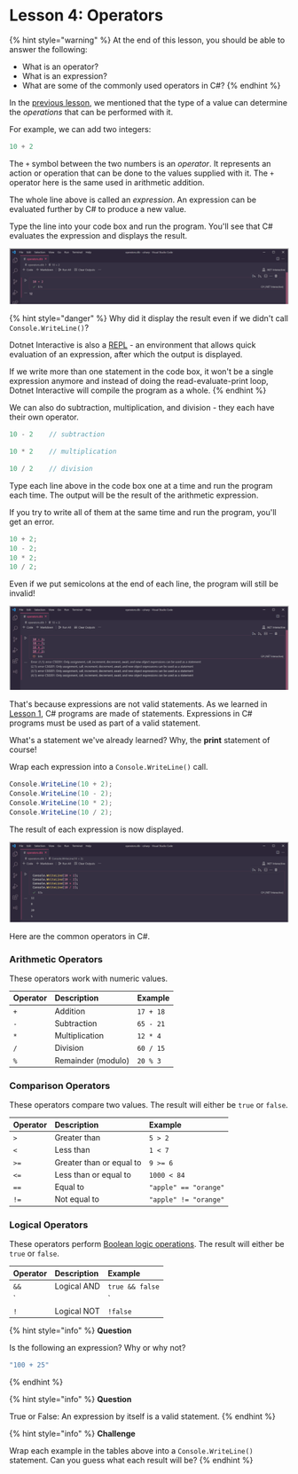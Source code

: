# Lesson 4: Operators

{% hint style="warning" %}
At the end of this lesson, you should be able to answer the following:

* What is an operator?
* What is an expression?
* What are some of the commonly used operators in C\#?
{% endhint %}

In the [previous lesson](lesson-3-data-types.md), we mentioned that the type of a value can determine the _operations_ that can be performed with it.

For example, we can add two integers:

```csharp
10 + 2
```

The `+` symbol between the two numbers is an _operator_. It represents an action or operation that can be done to the values supplied with it. The `+` operator here is the same used in arithmetic addition.

The whole line above is called an _expression_. An expression can be evaluated further by C\# to produce a new value.

Type the line into your code box and run the program. You'll see that C\# evaluates the expression and displays the result.

![](../.gitbook/assets/2021-07-10_21-52-15.png)

{% hint style="danger" %}
Why did it display the result even if we didn't call `Console.WriteLine()`? 

Dotnet Interactive is also a [REPL](https://en.wikipedia.org/wiki/Read%E2%80%93eval%E2%80%93print_loop) - an environment that allows quick evaluation of an expression, after which the output is displayed. 

If we write more than one statement in the code box, it won't be a single expression anymore and instead of doing the read-evaluate-print loop, Dotnet Interactive will compile the program as a whole.
{% endhint %}

We can also do subtraction, multiplication, and division - they each have their own operator.

```csharp
10 - 2    // subtraction
```

```csharp
10 * 2    // multiplication
```

```csharp
10 / 2    // division
```

Type each line above in the code box one at a time and run the program each time. The output will be the result of the arithmetic expression.

If you try to write all of them at the same time and run the program, you'll get an error. 

```csharp
10 + 2;
10 - 2;
10 * 2;
10 / 2;
```

Even if we put semicolons at the end of each line, the program will still be invalid!

![](../.gitbook/assets/2021-07-10_21-53-19.png)

That's because expressions are not valid statements. As we learned in [Lesson 1](lesson-1-hello-world.md), C\# programs are made of statements. Expressions in C\# programs must be used as part of a valid statement.

What's a statement we've already learned? Why, the **print** statement of course!

Wrap each expression into a `Console.WriteLine()` call.

```csharp
Console.WriteLine(10 + 2);
Console.WriteLine(10 - 2);
Console.WriteLine(10 * 2);
Console.WriteLine(10 / 2);
```

The result of each expression is now displayed.

![](../.gitbook/assets/2021-07-10_21-54-32.png)

Here are the common operators in C\#.

### Arithmetic Operators

These operators work with numeric values.

| Operator | Description | Example |
| :--- | :--- | :--- |
| `+` | Addition | `17 + 18` |
| `-` | Subtraction | `65 - 21` |
| `*` | Multiplication | `12 * 4` |
| `/` | Division | `60 / 15` |
| `%` | Remainder \(modulo\) | `20 % 3` |

### Comparison Operators

These operators compare two values. The result will either be `true` or `false`.

| Operator | Description | Example |
| :--- | :--- | :--- |
| `>` | Greater than | `5 > 2` |
| `<` | Less than | `1 < 7` |
| `>=` | Greater than or equal to | `9 >= 6` |
| `<=` | Less than or equal to | `1000 < 84` |
| `==` | Equal to | `"apple" == "orange"` |
| `!=` | Not equal to | `"apple" != "orange"` |

### Logical Operators

These operators perform [Boolean logic operations](https://en.wikipedia.org/wiki/Boolean_algebra). The result will either be `true` or `false`.

| Operator | Description | Example |
| :--- | :--- | :--- |
| `&&` | Logical AND | `true && false` |
| `||` | Logical OR | `false || true` |
| `!` | Logical NOT | `!false` |

{% hint style="info" %}
**Question**

Is the following an expression? Why or why not?

```csharp
"100 + 25"
```
{% endhint %}

{% hint style="info" %}
**Question**

True or False: An expression by itself is a valid statement.
{% endhint %}

{% hint style="info" %}
**Challenge**

Wrap each example in the tables above into a `Console.WriteLine()` statement. Can you guess what each result will be?
{% endhint %}

